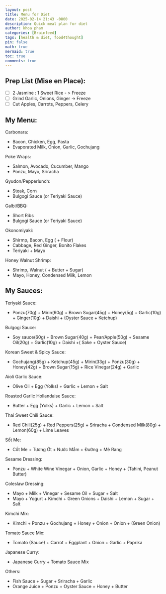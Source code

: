 ```yaml
---
layout: post
title: Menu for Diet
date: 2025-02-14 21:43 -0800
description: Quick meal plan for diet
author: khoa_pham
categories: [Brainfeed]
tags: [health & diet, food4thought]
pin: false
math: true
mermaid: true
toc: true
comments: true
---
```


## Prep List (Mise en Place):
- [ ] 2 Jasmine : 1 Sweet Rice - > Freeze
- [ ] Grind Garlic, Onions, Ginger -> Freeze
- [ ] Cut Apples, Carrots, Peppers, Celery

## My Menu:
Carbonara:
- Bacon, Chicken, Egg, Pasta
- Evaporated Milk, Onion, Garlic, Gochujang

Poke Wraps:
- Salmon, Avocado, Cucumber, Mango
- Ponzu, Mayo, Sriracha

Gyudon/Pepperlunch:
- Steak, Corn
- Bulgogi Sauce (or Teriyaki Sauce)

Galbi/BBQ:
- Short Ribs
- Bulgogi Sauce (or Teriyaki Sauce)

Okonomiyaki:
- Shirmp, Bacon, Egg ( + Flour)
- Cabbage, Red Ginger, Bonito Flakes
- Teriyaki + Mayo

Honey Walnut Shrimp:
- Shrimp, Walnut ( + Butter + Sugar)
- Mayo, Honey, Condensed Milk, Lemon

## My Sauces:
Teriyaki Sauce: 
- Ponzu(70g) + Mirin(60g) + Brown Sugar(45g) + Honey(5g) + Garlic(10g) + Ginger(10g) + Daishi + (Oyster Sauce + Ketchup)

Bulgogi Sauce: 
- Soy sauce(60g) + Brown Sugar(40g) + Pear/Apple(50g) + Sesame Oil(20g)  + Garlic(10g) + Daishi +( Sake + Oyster Sauce)

Korean Sweet & Spicy Sauce:
- Gochujang(85g) + Ketchup(45g) + Mirin(33g) + Ponzu(30g) + Honey(42g) + Brown Sugar(15g) + Rice Vinegar(24g) + Garlic

Aioli Garlic Sauce:
- Olive Oil + Egg (Yolks) + Garlic + Lemon + Salt

Roasted Garlic Hollandaise Sauce:
- Butter + Egg (Yolks) + Garlic + Lemon + Salt

Thai Sweet Chili Sauce: 
- Red Chili(25g) + Red Peppers(25g) + Sriracha + Condensed Milk(80g) + Lemon(60g) + Lime Leaves

Sốt Me:
- Cốt Me + Tương Ớt + Nước Mắm + Đường + Mè Rang

Sesame Dressing: 
- Ponzu + White Wine Vinegar + Onion, Garlic + Honey + (Tahini, Peanut Butter)

Coleslaw Dressing:
- Mayo + Milk + Vinegar + Sesame Oil + Sugar + Salt
- Mayo + Yogurt + Kimchi + Green Onions + Daishi + Lemon + Sugar + Salt

Kimchi Mix:
- Kimchi + Ponzu + Gochujang + Honey + Onion + Onion + (Green Onion)

Tomato Sauce Mix:
- Tomato (Sauce) + Carrot + Eggplant + Onion + Garlic + Paprika

Japanese Curry:
- Japanese Curry + Tomato Sauce Mix

Others:
- Fish Sauce + Sugar + Sriracha + Garlic
- Orange Juice + Ponzu + Oyster Sauce + Honey + Butter
